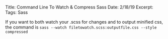 Title: Command Line To Watch & Compress Sass
Date: 2/18/19
Excerpt:
Tags: Sass

If you want to both watch your .scss for changes and to output minified css, the command is `sass --watch filetowatch.scss:outputfile.css --style compressed`
